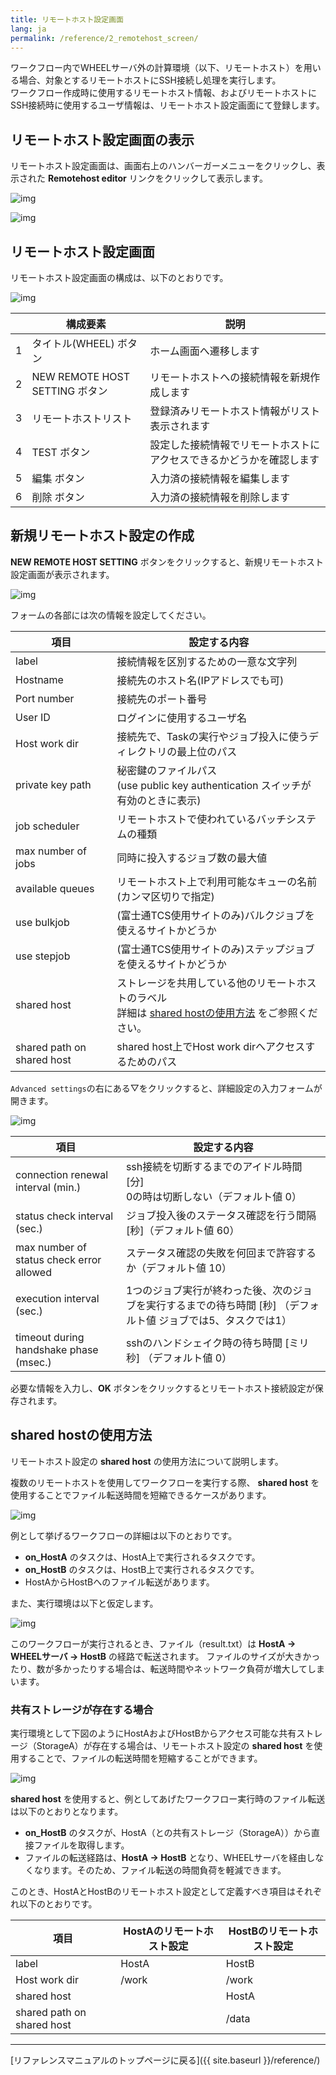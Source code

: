 ```yaml
---
title: リモートホスト設定画面
lang: ja
permalink: /reference/2_remotehost_screen/
---
```

ワークフロー内でWHEELサーバ外の計算環境（以下、リモートホスト）を用いる場合、対象とするリモートホストにSSH接続し処理を実行します。  
ワークフロー作成時に使用するリモートホスト情報、およびリモートホストにSSH接続時に使用するユーザ情報は、リモートホスト設定画面にて登録します。

## リモートホスト設定画面の表示
リモートホスト設定画面は、画面右上のハンバーガーメニューをクリックし、表示された __Remotehost editor__ リンクをクリックして表示します。

![img](./img/hanberger.png "hanberger.png")

![img](./img/drawer.png "drawer.png")


## リモートホスト設定画面
リモートホスト設定画面の構成は、以下のとおりです。

![img](./img/remotehost.png "remotehost")

||構成要素|説明|
|----------|----------|---------------------------------|
|1|タイトル(WHEEL) ボタン         | ホーム画面へ遷移します                                              |
|2|NEW REMOTE HOST SETTING ボタン | リモートホストへの接続情報を新規作成します                          |
|3|リモートホストリスト           | 登録済みリモートホスト情報がリスト表示されます                      |
|4|TEST ボタン                    | 設定した接続情報でリモートホストにアクセスできるかどうかを確認します|
|5|編集 ボタン                    | 入力済の接続情報を編集します                                        |
|6|削除 ボタン                    | 入力済の接続情報を削除します                                        |

## 新規リモートホスト設定の作成
__NEW REMOTE HOST SETTING__ ボタンをクリックすると、新規リモートホスト設定画面が表示されます。

![img](./img/new_remotehost.png "new_remotehost")

フォームの各部には次の情報を設定してください。

|項目|設定する内容|
|----------|---------------------------------|
|label| 接続情報を区別するための一意な文字列|
|Hostname| 接続先のホスト名(IPアドレスでも可)|
|Port number| 接続先のポート番号|
|User ID| ログインに使用するユーザ名|
|Host work dir| 接続先で、Taskの実行やジョブ投入に使うディレクトリの最上位のパス|
|private key path|秘密鍵のファイルパス<br/>(use public key authentication スイッチが有効のときに表示) |
|job scheduler|リモートホストで使われているバッチシステムの種類|
|max number of jobs|同時に投入するジョブ数の最大値|
|available queues|リモートホスト上で利用可能なキューの名前(カンマ区切りで指定)|
|use bulkjob|(富士通TCS使用サイトのみ)バルクジョブを使えるサイトかどうか|
|use stepjob|(富士通TCS使用サイトのみ)ステップジョブを使えるサイトかどうか|
|shared host|ストレージを共用している他のリモートホストのラベル<br/>詳細は [shared hostの使用方法](#shared-hostの使用方法) をご参照ください。|
|shared path on shared host|shared host上でHost work dirへアクセスするためのパス|

`Advanced settings`の右にある▽をクリックすると、詳細設定の入力フォームが開きます。

![img](./img/new_remotehost_advance.png "new_remotehost_advance")

|項目|設定する内容|
|----------|---------------------------------|
| connection renewal interval (min.) | ssh接続を切断するまでのアイドル時間 [分]<br> 0の時は切断しない（デフォルト値 0）|
| status check interval (sec.) | ジョブ投入後のステータス確認を行う間隔 [秒]（デフォルト値 60）|
| max number of status check error allowed | ステータス確認の失敗を何回まで許容するか（デフォルト値 10）|
| execution interval (sec.) | 1つのジョブ実行が終わった後、次のジョブを実行するまでの待ち時間 [秒] （デフォルト値 ジョブでは5、タスクでは1）|
| timeout during handshake phase (msec.) | sshのハンドシェイク時の待ち時間 [ミリ秒] （デフォルト値 0）|

必要な情報を入力し、__OK__ ボタンをクリックするとリモートホスト接続設定が保存されます。

## shared hostの使用方法
リモートホスト設定の __shared host__ の使用方法について説明します。

複数のリモートホストを使用してワークフローを実行する際、 __shared host__ を使用することでファイル転送時間を短縮できるケースがあります。

![img](./img/use_case.png "複数のリモートホスト間で実行されるワークフロー")

例として挙げるワークフローの詳細は以下のとおりです。
- __on_HostA__ のタスクは、HostA上で実行されるタスクです。
- __on_HostB__ のタスクは、HostB上で実行されるタスクです。
- HostAからHostBへのファイル転送があります。

また、実行環境は以下と仮定します。

![img](./img/system_configuration_example.svg "システム構成例")

このワークフローが実行されるとき、ファイル（result.txt）は __HostA → WHEELサーバ → HostB__ の経路で転送されます。
ファイルのサイズが大きかったり、数が多かったりする場合は、転送時間やネットワーク負荷が増大してしまいます。

### 共有ストレージが存在する場合
実行環境として下図のようにHostAおよびHostBからアクセス可能な共有ストレージ（StorageA）が存在する場合は、リモートホスト設定の __shared host__ を使用することで、ファイルの転送時間を短縮することができます。

![img](./img/system_configuration_example2.svg "システム構成例（共有ストレージあり）")

__shared host__ を使用すると、例としてあげたワークフロー実行時のファイル転送は以下のとおりとなります。
- __on_HostB__ のタスクが、HostA（との共有ストレージ（StorageA））から直接ファイルを取得します。
- ファイルの転送経路は、__HostA → HostB__ となり、WHEELサーバを経由しなくなります。そのため、ファイル転送の時間負荷を軽減できます。

このとき、HostAとHostBのリモートホスト設定として定義すべき項目はそれぞれ以下のとおりです。

|項目|HostAのリモートホスト設定|HostBのリモートホスト設定|
|-----|-----|-----|
|label|HostA|HostB|
|Host work dir|/work|/work
|shared host||HostA|
|shared path on shared host||/data|



--------
[リファレンスマニュアルのトップページに戻る]({{ site.baseurl }}/reference/)
